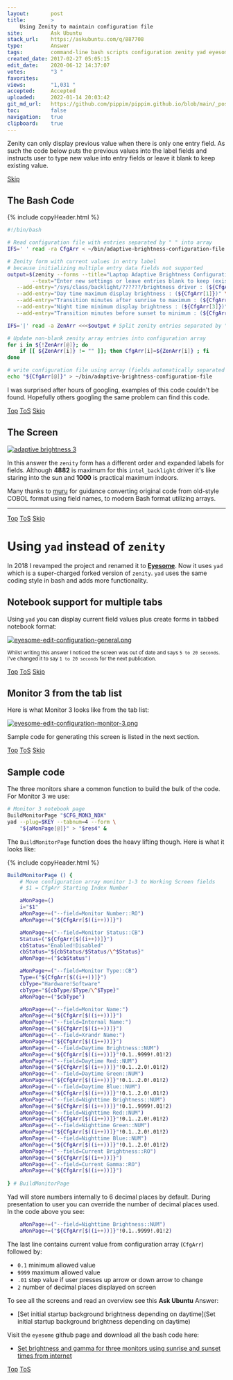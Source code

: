 ```yaml
---
layout:       post
title:        >
    Using Zenity to maintain configuration file
site:         Ask Ubuntu
stack_url:    https://askubuntu.com/q/887708
type:         Answer
tags:         command-line bash scripts configuration zenity yad eyesome
created_date: 2017-02-27 05:05:15
edit_date:    2020-06-12 14:37:07
votes:        "3 "
favorites:    
views:        "1,031 "
accepted:     Accepted
uploaded:     2022-01-14 20:03:42
git_md_url:   https://github.com/pippim/pippim.github.io/blob/main/_posts/2017/2017-02-27-Using-Zenity-to-maintain-configuration-file.md
toc:          false
navigation:   true
clipboard:    true
---
```


Zenity can only display previous value when there is only one entry field. As such the code below puts the previous values into the label fields and instructs user to type new value into entry fields or leave it blank to keep existing value.


<a id="hdr1"></a>
<div class="hdr-bar">  <a href="#hdr2" class ="hdr-btn">Skip</a></div>

## The Bash Code




{% include copyHeader.html %}
``` bash
#!/bin/bash

# Read configuration file with entries separated by " " into array
IFS=' ' read -ra CfgArr < ~/bin/adaptive-brightness-configuration-file

# Zenity form with current values in entry label
# because initializing multiple entry data fields not supported
output=$(zenity --forms --title="Laptop Adaptive Brightness Configuration" \
        --text="Enter new settings or leave entries blank to keep (existing) settings" \
   --add-entry="/sys/class/backlight/??????/brightness driver : (${CfgArr[0]})" \
   --add-entry="Day time maximum display brightness : (${CfgArr[1]})" \
   --add-entry="Transition minutes after sunrise to maximum : (${CfgArr[2]})" \
   --add-entry="Night time minimum display brightness : (${CfgArr[3]})" \
   --add-entry="Transition minutes before sunset to minimum : (${CfgArr[4]})")

IFS='|' read -a ZenArr <<<$output # Split zenity entries separated by "|" into array elements

# Update non-blank zenity array entries into configuration array
for i in ${!ZenArr[@]}; do
    if [[ ${ZenArr[i]} != "" ]]; then CfgArr[i]=${ZenArr[i]} ; fi
done

# write configuration file using array (fields automatically separated by " ")
echo "${CfgArr[@]}" > ~/bin/adaptive-brightness-configuration-file

```

I was surprised after hours of googling, examples of this code couldn't be found. Hopefully others googling the same problem can find this code.


<a id="hdr2"></a>
<div class="hdr-bar">  <a href="#" class ="hdr-btn">Top</a>  <a href="#hdr1" class ="hdr-btn">ToS</a>  <a href="#hdr3" class ="hdr-btn">Skip</a></div>

## The Screen

[![adaptive brightness 3][1]][1]

In this answer the `zenity` form has a different order and expanded labels for fields. Although **4882** is maximum for this `intel_backlight` driver it's like staring into the sun and **1000** is practical maximum indoors.

Many thanks to [muru][5] for guidance converting original code from old-style COBOL format using field names, to modern Bash format utilizing arrays.

----------


<a id="hdr3"></a>
<div class="hdr-bar">  <a href="#" class ="hdr-btn">Top</a>  <a href="#hdr2" class ="hdr-btn">ToS</a>  <a href="#hdr4" class ="hdr-btn">Skip</a></div>

# Using `yad` instead of `zenity`

In 2018 I revamped the project and renamed it to [**Eyesome**][2]. Now it uses `yad` which is a super-charged forked version of `zenity`. `yad` uses the same coding style in bash and adds more functionality.

## Notebook support for multiple tabs

Using `yad` you can display current field values plus create forms in tabbed notebook format:

[![eyesome-edit-configuration-general.png][3]][3]

<sub>Whilst writing this answer I noticed the screen was out of date and says `5 to 20 seconds`. I've changed it to say `1 to 20 seconds` for the next publication.</sub>


<a id="hdr4"></a>
<div class="hdr-bar">  <a href="#" class ="hdr-btn">Top</a>  <a href="#hdr3" class ="hdr-btn">ToS</a>  <a href="#hdr5" class ="hdr-btn">Skip</a></div>

## Monitor 3 from the tab list

Here is what Monitor 3 looks like from the tab list:

[![eyesome-edit-configuration-monitor-3.png][4]][4]

Sample code for generating this screen is listed in the next section.


<a id="hdr5"></a>
<div class="hdr-bar">  <a href="#" class ="hdr-btn">Top</a>  <a href="#hdr4" class ="hdr-btn">ToS</a>  <a href="#hdr6" class ="hdr-btn">Skip</a></div>

## Sample code

The three monitors share a common function to build the bulk of the code. For Monitor 3 we use:

``` bash
# Monitor 3 notebook page
BuildMonitorPage "$CFG_MON3_NDX"
yad --plug=$KEY --tabnum=4 --form \
    "${aMonPage[@]}" > "$res4" &

```

The `BuildMonitorPage` function does the heavy lifting though. Here is what it looks like:


{% include copyHeader.html %}
``` bash
BuildMonitorPage () {
    # Move configuration array monitor 1-3 to Working Screen fields
    # $1 = CfgArr Starting Index Number

    aMonPage=()
    i="$1"
    aMonPage+=("--field=Monitor Number::RO")
    aMonPage+=("${CfgArr[$((i++))]}")

    aMonPage+=("--field=Monitor Status::CB")
    Status=("${CfgArr[$((i++))]}")
    cbStatus="Enabled!Disabled"
    cbStatus="${cbStatus/$Status/\^$Status}"
    aMonPage+=("$cbStatus")

    aMonPage+=("--field=Monitor Type::CB")
    Type=("${CfgArr[$((i++))]}")
    cbType="Hardware!Software"
    cbType="${cbType/$Type/\^$Type}"
    aMonPage+=("$cbType")

    aMonPage+=("--field=Monitor Name:")
    aMonPage+=("${CfgArr[$((i++))]}")
    aMonPage+=("--field=Internal Name:")
    aMonPage+=("${CfgArr[$((i++))]}")
    aMonPage+=("--field=Xrandr Name:")
    aMonPage+=("${CfgArr[$((i++))]}")
    aMonPage+=("--field=Daytime Brightness::NUM")
    aMonPage+=("${CfgArr[$((i++))]}"!0.1..9999!.01!2)
    aMonPage+=("--field=Daytime Red::NUM")
    aMonPage+=("${CfgArr[$((i++))]}"!0.1..2.0!.01!2)
    aMonPage+=("--field=Daytime Green::NUM")
    aMonPage+=("${CfgArr[$((i++))]}"!0.1..2.0!.01!2)
    aMonPage+=("--field=Daytime Blue::NUM")
    aMonPage+=("${CfgArr[$((i++))]}"!0.1..2.0!.01!2)
    aMonPage+=("--field=Nighttime Brightness::NUM")
    aMonPage+=("${CfgArr[$((i++))]}"!0.1..9999!.01!2)
    aMonPage+=("--field=Nighttime Red::NUM")
    aMonPage+=("${CfgArr[$((i++))]}"!0.1..2.0!.01!2)
    aMonPage+=("--field=Nighttime Green::NUM")
    aMonPage+=("${CfgArr[$((i++))]}"!0.1..2.0!.01!2)
    aMonPage+=("--field=Nighttime Blue::NUM")
    aMonPage+=("${CfgArr[$((i++))]}"!0.1..2.0!.01!2)
    aMonPage+=("--field=Current Brightness::RO")
    aMonPage+=("${CfgArr[$((i++))]}")
    aMonPage+=("--field=Current Gamma::RO")
    aMonPage+=("${CfgArr[$((i++))]}")
    
} # BuildMonitorPage

```

Yad will store numbers internally to 6 decimal places by default. During presentation to user you can override the number of decimal places used. In the code above you see:

``` bash
    aMonPage+=("--field=Nighttime Brightness::NUM")
    aMonPage+=("${CfgArr[$((i++))]}"!0.1..9999!.01!2)

```

The last line contains current value from configuration array (`CfgArr`) followed by:

- `0.1` minimum allowed value
- `9999` maximum allowed value
- `.01` step value if user presses up arrow or down arrow to change
- `2` number of decimal places displayed on screen

To see all the screens and read an overview see this **Ask Ubuntu** Answer:

- [Set initial startup background brightness depending on daytime](Set initial startup background brightness depending on daytime)

Visit the `eyesome` github page and download all the bash code here:

- [Set brightness and gamma for three monitors using sunrise and sunset times from internet][2] 


  [1]: https://i.stack.imgur.com/8RL9t.png
  [2]: https://github.com/WinEunuuchs2Unix/eyesome
  [3]: https://i.stack.imgur.com/EOV2y.png
  [4]: https://i.stack.imgur.com/C5YLm.png
  [5]: https://askubuntu.com/users/158442/muru


<a id="hdr6"></a>
<div class="hdr-bar">  <a href="#" class ="hdr-btn">Top</a>  <a href="#hdr5" class ="hdr-btn">ToS</a></div>

